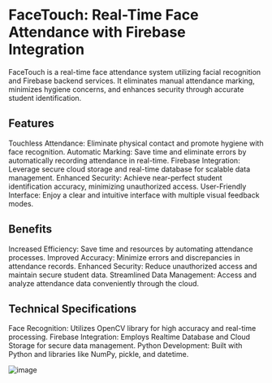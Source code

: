 # FaceTouch: Real-Time Face Attendance with Firebase Integration
FaceTouch is a real-time face attendance system utilizing facial recognition and Firebase backend services. It eliminates manual attendance marking, minimizes hygiene concerns, and enhances security through accurate student identification.

## Features
Touchless Attendance: Eliminate physical contact and promote hygiene with face recognition.
Automatic Marking: Save time and eliminate errors by automatically recording attendance in real-time.
Firebase Integration: Leverage secure cloud storage and real-time database for scalable data management.
Enhanced Security: Achieve near-perfect student identification accuracy, minimizing unauthorized access.
User-Friendly Interface: Enjoy a clear and intuitive interface with multiple visual feedback modes.

## Benefits
Increased Efficiency: Save time and resources by automating attendance processes.
Improved Accuracy: Minimize errors and discrepancies in attendance records.
Enhanced Security: Reduce unauthorized access and maintain secure student data.
Streamlined Data Management: Access and analyze attendance data conveniently through the cloud.

## Technical Specifications
Face Recognition: Utilizes OpenCV library for high accuracy and real-time processing.
Firebase Integration: Employs Realtime Database and Cloud Storage for secure data management.
Python Development: Built with Python and libraries like NumPy, pickle, and datetime.

![image](https://github.com/abheer18/Attendance_system_Realtime/assets/72267713/d48002b2-aa89-4687-bae4-c6aff7b51f32)

